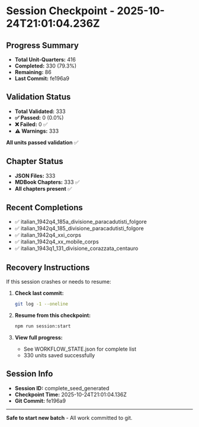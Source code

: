 # Session Checkpoint - 2025-10-24T21:01:04.236Z

## Progress Summary

- **Total Unit-Quarters:** 416
- **Completed:** 330 (79.3%)
- **Remaining:** 86
- **Last Commit:** fe196a9

## Validation Status

- **Total Validated:** 333
- **✅ Passed:** 0 (0.0%)
- **❌ Failed:** 0 ✅
- **⚠️ Warnings:** 333

**All units passed validation** ✅

## Chapter Status

- **JSON Files:** 333
- **MDBook Chapters:** 333 ✅
- **All chapters present** ✅

## Recent Completions

- ✅ italian_1942q4_185a_divisione_paracadutisti_folgore
- ✅ italian_1942q4_185_divisione_paracadutisti_folgore
- ✅ italian_1942q4_xxi_corps
- ✅ italian_1942q4_xx_mobile_corps
- ✅ italian_1943q1_131_divisione_corazzata_centauro

## Recovery Instructions

If this session crashes or needs to resume:

1. **Check last commit:**
   ```bash
   git log -1 --oneline
   ```

2. **Resume from this checkpoint:**
   ```bash
   npm run session:start
   ```

3. **View full progress:**
   - See WORKFLOW_STATE.json for complete list
   - 330 units saved successfully

## Session Info

- **Session ID:** complete_seed_generated
- **Checkpoint Time:** 2025-10-24T21:01:04.136Z
- **Git Commit:** fe196a9

---

**Safe to start new batch** - All work committed to git.
